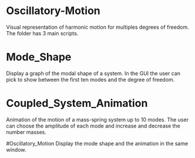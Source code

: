 # Oscillatory-Motion
Visual representation of harmonic motion for multiples degrees of freedom. The folder has 3 main scripts.

# Mode_Shape
Display a graph of the modal shape of a system. In the GUI the user can pick to show between the first ten modes and the degree of freedom.

# Coupled_System_Animation
Animation of the motion of a mass-spring system up to 10 modes. The user can choose the amplitude of each mode and increase and decrease the number masses.

#Oscillatory_Motion
Display the mode shape and the animation in the same window.

